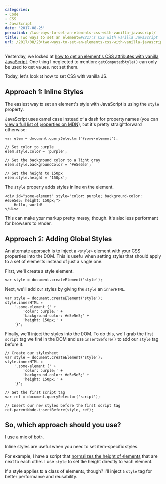 ```yaml
---
categories:
- Code
- CSS
- JavaScript
date: '2017-08-23'
permalink: /two-ways-to-set-an-elements-css-with-vanilla-javascript/
title: Two ways to set an element&#8217;s CSS with vanilla JavaScript
url: /2017/08/23/two-ways-to-set-an-elements-css-with-vanilla-javascript
---
```


Yesterday, we looked at [how to get an element's CSS attributes with vanilla JavaScript](https://gomakethings.com/getting-an-elements-css-attributes-with-vanilla-javascript/). One thing I neglected to mention: `getComputedStyle()` can only be used to get values, not set them.

Today, let's look at how to set CSS with vanilla JS.

## Approach 1: Inline Styles

The easiest way to set an element's style with JavaScript is using the `style` property.

JavaScript uses camel case instead of a dash for property names (you can [view a full list of properties on MDN](https://developer.mozilla.org/en-US/docs/Web/CSS/CSS_Properties_Reference)), but it's pretty straightforward otherwise:

```lang-javascript
var elem = document.querySelector('#some-element');

// Set color to purple
elem.style.color = 'purple';

// Set the background color to a light gray
elem.style.backgroundColor = '#e5e5e5';

// Set the height to 150px
elem.style.height = '150px';
```

The `style` property adds styles inline on the element.

```lang-markup
<div id="some-element" style="color: purple; background-color: #e5e5e5; height: 150px;">
    Hello, world!
</div>
```

This can make your markup pretty messy, though. It's also less performant for browsers to render.

## Approach 2: Adding Global Styles

An alternate approach is to inject a `<style>` element with your CSS properties into the DOM. This is useful when setting styles that should apply to a set of elements instead of just a single one.

First, we'll create a style element.

```lang-javascript
var style = document.createElement('style');
```

Next, we'll add our styles by giving the `style` an `innerHTML`.

```lang-javascript
var style = document.createElement('style');
style.innerHTML =
	'.some-element {' +
		'color: purple;' +
		'background-color: #e5e5e5;' +
		'height: 150px;' +
	'}';
```

Finally, we'll inject the styles into the DOM. To do this, we'll grab the first `script` tag we find in the DOM and use `insertBefore()` to add our `style` tag before it.

```lang-javascript
// Create our stylesheet
var style = document.createElement('style');
style.innerHTML =
	'.some-element {' +
		'color: purple;' +
		'background-color: #e5e5e5;' +
		'height: 150px;' +
	'}';

// Get the first script tag
var ref = document.querySelector('script');

// Insert our new styles before the first script tag
ref.parentNode.insertBefore(style, ref);
```

## So, which approach should you use?

I use a mix of both.

Inline styles are useful when you need to set item-specific styles.

For example, I have a script that [normalizes the height of elements](https://github.com/cferdinandi/right-height) that are next to each other. I use `style` to set the height directly to each element.

If a style applies to a class of elements, though? I'll inject a `style` tag for better performance and reusability.